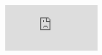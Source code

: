 <iframe src="https://zhanyuzhang.github.io/lovely-cat/cat.html" id="catIframe" frameborder="0"></iframe>